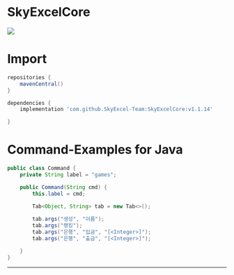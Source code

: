 # SkyExcelCore
![](https://bstats.org/signatures/bukkit/SkyExcelCore.svg)

# Import 

```gradle
repositories {
    mavenCentral()
}

dependencies {
    implementation 'com.github.SkyExcel-Team:SkyExcelCore:v1.1.14'

}
```
 

# Command-Examples for Java

```java
public class Command {
    private String label = "games";

    public Command(String cmd) {
        this.label = cmd;
        
        Tab<Object, String> tab = new Tab<>();

        tab.args("생성", "이름");
        tab.args("랭킹");
        tab.args("은행", "입금", "[<Integer>]");
        tab.args("은행", "출금", "[<Integer>]");

    }
}
```

---
